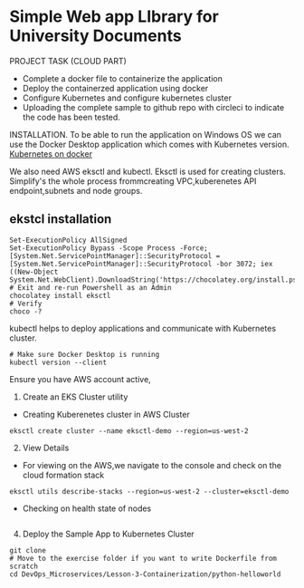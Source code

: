 # Simple Web app LIbrary for University Documents
PROJECT TASK (CLOUD PART)
* Complete a docker file to containerize the application
* Deploy the containerzed application using docker
* Configure Kubernetes and configure kubernetes cluster
* Uploading the complete sample to github repo with circleci to indicate the code has been tested.

INSTALLATION.
To be able to run the application on Windows OS we can use the Docker Desktop application which comes with Kubernetes version.
[Kubernetes on docker](https://docs.docker.com/desktop/kubernetes/)

We also need AWS eksctl and kubectl. Eksctl is used for creating clusters. Simplify's the whole process frommcreating VPC,kuberenetes API endpoint,subnets and node groups.
## ekstcl installation
```# Install Chocolatey. Refer to the https://chocolatey.org/install  for detailed steps
Set-ExecutionPolicy AllSigned 
Set-ExecutionPolicy Bypass -Scope Process -Force; [System.Net.ServicePointManager]::SecurityProtocol = [System.Net.ServicePointManager]::SecurityProtocol -bor 3072; iex ((New-Object System.Net.WebClient).DownloadString('https://chocolatey.org/install.ps1'))
# Exit and re-run Powershell as an Admin
chocolatey install eksctl
# Verify
choco -?
```
kubectl helps to deploy applications and communicate with Kubernetes cluster.
```
# Make sure Docker Desktop is running
kubectl version --client
```
Ensure you have AWS account active,
1. Create an EKS Cluster utility
* Creating Kuberenetes cluster in AWS Cluster
```
eksctl create cluster --name eksctl-demo --region=us-west-2 
```
2. View Details
* For viewing on the AWS,we navigate to the console and check on the cloud formation stack
```
eksctl utils describe-stacks --region=us-west-2 --cluster=eksctl-demo
```
* Checking on health state of nodes
```kubectl get nodes 
```
4. Deploy the Sample App to Kubernetes Cluster
```# Assuming you have already cloned the course repo as
git clone 
# Move to the exercise folder if you want to write Dockerfile from scratch
cd DevOps_Microservices/Lesson-3-Containerization/python-helloworld
 
